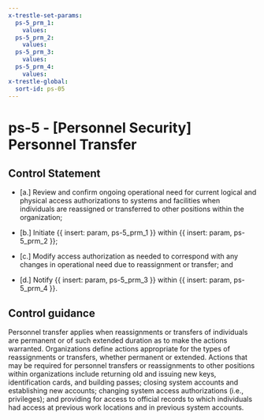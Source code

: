 ```yaml
---
x-trestle-set-params:
  ps-5_prm_1:
    values:
  ps-5_prm_2:
    values:
  ps-5_prm_3:
    values:
  ps-5_prm_4:
    values:
x-trestle-global:
  sort-id: ps-05
---
```


# ps-5 - \[Personnel Security\] Personnel Transfer

## Control Statement

- \[a.\] Review and confirm ongoing operational need for current logical and physical access authorizations to systems and facilities when individuals are reassigned or transferred to other positions within the organization;

- \[b.\] Initiate {{ insert: param, ps-5_prm_1 }} within {{ insert: param, ps-5_prm_2 }};

- \[c.\] Modify access authorization as needed to correspond with any changes in operational need due to reassignment or transfer; and

- \[d.\] Notify {{ insert: param, ps-5_prm_3 }} within {{ insert: param, ps-5_prm_4 }}.

## Control guidance

Personnel transfer applies when reassignments or transfers of individuals are permanent or of such extended duration as to make the actions warranted. Organizations define actions appropriate for the types of reassignments or transfers, whether permanent or extended. Actions that may be required for personnel transfers or reassignments to other positions within organizations include returning old and issuing new keys, identification cards, and building passes; closing system accounts and establishing new accounts; changing system access authorizations (i.e., privileges); and providing for access to official records to which individuals had access at previous work locations and in previous system accounts.
